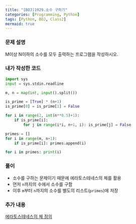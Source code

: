 ```yaml
---
title: "[BOJ]1929.소수 구하기"
categories: [Programming, Python]
tags: [Python, BOJ, Class2]
mermaid: true
---
```

### 문제 설명  
M이상 N이하의 소수를 모두 출력하는 프로그램을 작성하시오.  

### 내가 작성한 코드  
```python
import sys
input = sys.stdin.readline

m, n = map(int, input().split())

is_prime = [True] * (n+1)
is_prime[0] = is_prime[1] = False

for i in range(2, int(n**0.5)+1):
    if is_prime[i]:
        for j in range(i*i, n+1, i): is_prime[j] = False

primes = []
for i in range(m, n+1):
    if is_prime[i]: primes.append(i)

for i in primes: print(i)
```

### 풀이  
- 소수를 구하는 문제이기 때문에 에라토스테네스의 체를 활용  
- 먼저 `n`까지의 수에서 소수를 구함  
- 이후 `m`부터 `n`까지의 소수를 별도의 리스트(`primes`)에 저장  

### 추가 내용    
[에라토스테네스의 체 정의](/posts/Sieve-of-Eratosthenes/)  